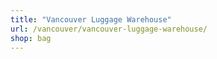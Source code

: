 ```yaml
---
title: "Vancouver Luggage Warehouse"
url: /vancouver/vancouver-luggage-warehouse/
shop: bag
---
```

